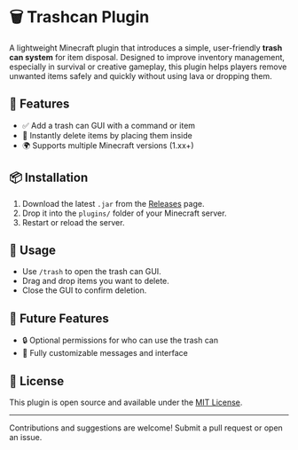 # 🗑️ Trashcan Plugin

A lightweight Minecraft plugin that introduces a simple, user-friendly **trash can system** for item disposal. Designed to improve inventory management, especially in survival or creative gameplay, this plugin helps players remove unwanted items safely and quickly without using lava or dropping them.

## 🔧 Features

- ✅ Add a trash can GUI with a command or item
- 🧹 Instantly delete items by placing them inside
- 🌍 Supports multiple Minecraft versions (1.xx+)

## 📦 Installation

1. Download the latest `.jar` from the [Releases](https://github.com/Seblax/trashcan-plugin/releases) page.
2. Drop it into the `plugins/` folder of your Minecraft server.
3. Restart or reload the server.

## 🚀 Usage

- Use `/trash` to open the trash can GUI.
- Drag and drop items you want to delete.
- Close the GUI to confirm deletion.

## 🌟 Future Features

- 🔒 Optional permissions for who can use the trash can  
- 🎨 Fully customizable messages and interface  

## 📜 License

This plugin is open source and available under the [MIT License](LICENSE).

---

Contributions and suggestions are welcome! Submit a pull request or open an issue.